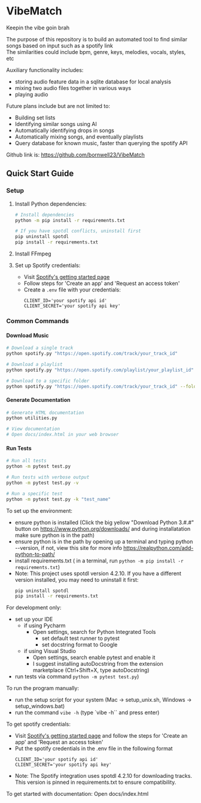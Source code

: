 # VibeMatch
Keepin the vibe goin brah

The purpose of this repository is to build an automated tool to find similar songs based on input such as a spotify link\
The similarities could include bpm, genre, keys, melodies, vocals, styles, etc

Auxiliary functionality includes:
* storing audio feature data in a sqlite database for local analysis
* mixing two audio files together in various ways
* playing audio

Future plans include but are not limited to:
* Building set lists
* Identifying similar songs using AI
* Automatically identifying drops in songs
* Automatically mixing songs, and eventually playlists
* Query database for known music, faster than querying the spotify API


Github link is: https://github.com/bornwell23/VibeMatch


## Quick Start Guide

### Setup
1. Install Python dependencies:
   ```bash
   # Install dependencies
   python -m pip install -r requirements.txt
   
   # If you have spotdl conflicts, uninstall first
   pip uninstall spotdl
   pip install -r requirements.txt
   ```

2. Install FFmpeg

3. Set up Spotify credentials:
   * Visit [Spotify's getting started page](https://developer.spotify.com/documentation/web-api/tutorials/getting-started#create-an-app)
   * Follow steps for 'Create an app' and 'Request an access token'
   * Create a `.env` file with your credentials:
     ```
     CLIENT_ID='your spotify api id'
     CLIENT_SECRET='your spotify api key'
     ```

### Common Commands

#### Download Music
```bash
# Download a single track
python spotify.py "https://open.spotify.com/track/your_track_id"

# Download a playlist
python spotify.py "https://open.spotify.com/playlist/your_playlist_id"

# Download to a specific folder
python spotify.py "https://open.spotify.com/track/your_track_id" --folder "songs/my_folder"
```

#### Generate Documentation
```bash
# Generate HTML documentation
python utilities.py

# View documentation
# Open docs/index.html in your web browser
```

#### Run Tests
```bash
# Run all tests
python -m pytest test.py

# Run tests with verbose output
python -m pytest test.py -v

# Run a specific test
python -m pytest test.py -k "test_name"
```

To set up the environment:
* ensure python is installed (Click the big yellow "Download Python 3.#.#" button on https://www.python.org/downloads/ and during installatation make sure python is in the path)
* ensure python is in the path by opening up a terminal and typing python --version, if not, view this site for more info https://realpython.com/add-python-to-path/
* install requirements.txt ( in a terminal, run `python -m pip install -r requirements.txt`)
* Note: This project uses spotdl version 4.2.10. If you have a different version installed, you may need to uninstall it first:
  ```bash
  pip uninstall spotdl
  pip install -r requirements.txt
  ```

For development only:
* set up your IDE
  * if using Pycharm
    * Open settings, search for Python Integrated Tools
      * set default test runner to pytest
      * set docstring format to Google
  * if using Visual Studio
    * Open settings, search enable pytest and enable it
    * I suggest installing autoDocstring from the extension marketplace (Ctrl+Shift+X, type autoDocstring)
* run tests via command `python -m pytest test.py`)

To run the program manually:
* run the setup script for your system (Mac -> setup_unix.sh, Windows -> setup_windows.bat)
* run the command `vibe -h` (type `vibe -h`` and press enter)

To get spotify credentials:
* Visit [Spotify's getting started page](https://developer.spotify.com/documentation/web-api/tutorials/getting-started#create-an-app) and follow the steps for 'Create an app' and 'Request an access token'
* Put the spotify credentials in the .env file in the following format
  ```
  CLIENT_ID='your spotify api id'
  CLIENT_SECRET='your spotify api key'
  ```
* Note: The Spotify integration uses spotdl 4.2.10 for downloading tracks. This version is pinned in requirements.txt to ensure compatibility.

To get started with documentation:
Open docs/index.html
